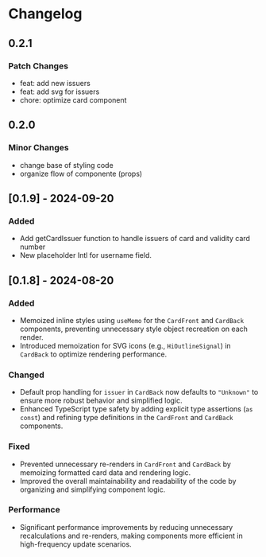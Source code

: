 # Changelog

## 0.2.1

### Patch Changes

- feat: add new issuers
- feat: add svg for issuers
- chore: optimize card component

## 0.2.0

### Minor Changes

- change base of styling code
- organize flow of componente (props)

## [0.1.9] - 2024-09-20

### Added

- Add getCardIssuer function to handle issuers of card and validity card number
- New placeholder Intl for username field.

## [0.1.8] - 2024-08-20

### Added

- Memoized inline styles using `useMemo` for the `CardFront` and `CardBack` components, preventing unnecessary style object recreation on each render.
- Introduced memoization for SVG icons (e.g., `HiOutlineSignal`) in `CardBack` to optimize rendering performance.

### Changed

- Default prop handling for `issuer` in `CardBack` now defaults to `"Unknown"` to ensure more robust behavior and simplified logic.
- Enhanced TypeScript type safety by adding explicit type assertions (`as const`) and refining type definitions in the `CardFront` and `CardBack` components.

### Fixed

- Prevented unnecessary re-renders in `CardFront` and `CardBack` by memoizing formatted card data and rendering logic.
- Improved the overall maintainability and readability of the code by organizing and simplifying component logic.

### Performance

- Significant performance improvements by reducing unnecessary recalculations and re-renders, making components more efficient in high-frequency update scenarios.
